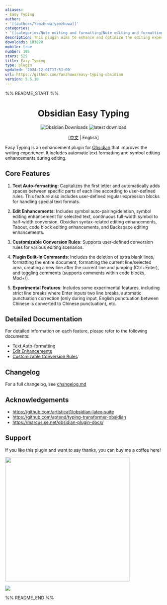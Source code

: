 ```yaml
---
aliases:
- Easy Typing
author:
- '[[authors/Yaozhuwa|yaozhuwa]]'
categories:
- '[[categories/Note editing and formatting|Note editing and formatting]]'
description: This plugin aims to enhance and optimize the editing experience in Obsidian
downloads: 183028
mobile: true
number: 195
stars: 525
title: Easy Typing
type: plugin
updated: '2024-12-01T17:51:09'
url: https://github.com/Yaozhuwa/easy-typing-obsidian
version: 5.5.10
---
```


%% README_START %%

<h1 align="center">Obsidian Easy Typing</h1>
<div align="center">

![Obsidian Downloads](https://img.shields.io/badge/dynamic/json?logo=obsidian&color=%23483699&label=downloads&query=%24%5B%22easy-typing-obsidian%22%5D.downloads&url=https%3A%2F%2Fraw.githubusercontent.com%2Fobsidianmd%2Fobsidian-releases%2Fmaster%2Fcommunity-plugin-stats.json) ![latest download](https://img.shields.io/github/downloads/Yaozhuwa/easy-typing-obsidian/latest/total?style=plastic)

[[中文](https://github.com/Yaozhuwa/easy-typing-obsidian/blob/master/README_ZH.md) | English]
</div>

Easy Typing is an enhancement plugin for [Obsidian](https://obsidian.md) that improves the writing experience. It includes automatic text formatting and symbol editing enhancements during editing.

## Core Features

1. **Text Auto-formatting**: Capitalizes the first letter and automatically adds spaces between specific parts of each line according to user-defined rules. This feature also includes user-defined regular expression blocks for handling special text formats.

2. **Edit Enhancements**: Includes symbol auto-pairing/deletion, symbol editing enhancement for selected text, continuous full-width symbol to half-width conversion, Obsidian syntax-related editing enhancements, Tabout, code block editing enhancements, and Backspace editing enhancements.

3. **Customizable Conversion Rules**: Supports user-defined conversion rules for various editing scenarios.

4. **Plugin Built-in Commands**: Includes the deletion of extra blank lines, formatting the entire document, formatting the current line/selected area, creating a new line after the current line and jumping (Ctrl+Enter), and toggling comments (supports comments within code blocks, Mod+/).

5. **Experimental Features**: Includes some experimental features, including strict line breaks where Enter inputs two line breaks, automatic punctuation correction (only during input, English punctuation between Chinese is converted to Chinese punctuation), etc.

## Detailed Documentation

For detailed information on each feature, please refer to the following documents:

- [Text Auto-formatting](./Doc/AutoFormatting.md)
- [Edit Enhancements](./Doc/EditEnhancements.md)
- [Customizable Conversion Rules](./Doc/CustomRules.md)

## Changelog

For a full changelog, see [changelog.md](./changelog.md)

## Acknowledgements

- https://github.com/artisticat1/obsidian-latex-suite
- https://github.com/aptend/typing-transformer-obsidian
- https://marcus.se.net/obsidian-plugin-docs/

## Support

If you like this plugin and want to say thanks, you can buy me a coffee here!

<img src="https://raw.githubusercontent.com/Yaozhuwa/easy-typing-obsidian/HEAD/assets/donate.png" width="400">

<a href="https://www.buymeacoffee.com/yaozhuwa"><img src="https://img.buymeacoffee.com/button-api/?text=Buy me a coffee&emoji=&slug=yaozhuwa&button_colour=FFDD00&font_colour=000000&font_family=Cookie&outline_colour=000000&coffee_colour=ffffff" /></a>


%% README_END %%